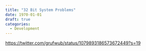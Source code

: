 ```yaml
---
title: "32 Bit System Problems"
date: 1970-01-01
draft: true
categories:
  - Development
---
```


https://twitter.com/grufwub/status/1079893186573672449?s=19

